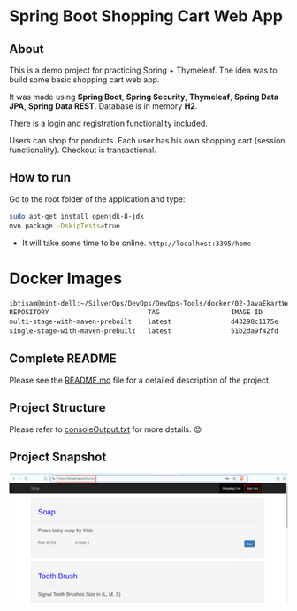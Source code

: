 # Spring Boot Shopping Cart Web App

## About

This is a demo project for practicing Spring + Thymeleaf. The idea was to build some basic shopping cart web app.

It was made using **Spring Boot**, **Spring Security**, **Thymeleaf**, **Spring Data JPA**, **Spring Data REST**. 
Database is in memory **H2**.

There is a login and registration functionality included.

Users can shop for products. Each user has his own shopping cart (session functionality).
Checkout is transactional.

## How to run

Go to the root folder of the application and type:

```bash
sudo apt-get install openjdk-8-jdk
mvn package -DskipTests=true
```
- It will take some time to be online.
`http://localhost:3395/home`

# Docker Images

```bash
ibtisam@mint-dell:~/SilverOps/DevOps/DevOps-Tools/docker/02-JavaEkartWebApp$ docker images
REPOSITORY                         TAG                  IMAGE ID       CREATED          SIZE
multi-stage-with-maven-prebuilt    latest               d43298c1175e   10 minutes ago   343MB
single-stage-with-maven-prebuilt   latest               51b2da9f42fd   23 minutes ago   329MB
```
## Complete README

Please see the [README.md](https://github.com/ibtisam-iq/3TierJavaEkartApp-H2/blob/main/README.md) file for a detailed description of the project.


## Project Structure

Please refer to [consoleOutput.txt](https://github.com/ibtisam-iq/3TierJavaEkartApp-H2/blob/main/consoleOutput.txt) for more details. 😊

## Project Snapshot
![Project Snapshot](./projectSnapshot.png)